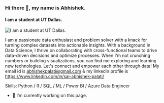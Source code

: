 ### Hi there 👋, my name is Abhishek.
#### I am a student at UT Dallas.
![I am a student at UT Dallas.](https://pbs.twimg.com/profile_banners/1001759156095741952/1707436053/1500x500)

 I am a passionate data enthusiast and problem solver with a knack for turning complex datasets into actionable insights. With a background in Data Science, I thrive on collaborating with cross-functional teams to drive data-driven decisions and optimize processes. When I'm not crunching numbers or building visualizations, you can find me exploring and learning new technologies. Let's connect and empower each other through data! My email id is abhishekpalati@gmail.com & my linkedin profile is https://www.linkedin.com/in/sai-abhishek-palati/ 

Skills: Python / R / SQL / ML / Power BI / Azure Data Engineer

- 🔭 I’m currently working on this page. 




